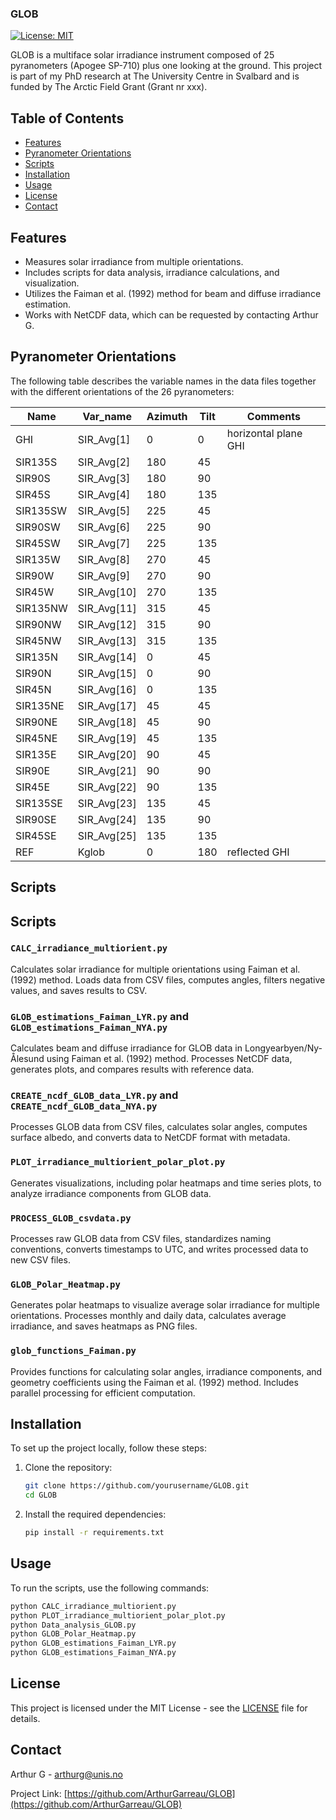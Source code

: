 ### GLOB

[![License: MIT](https://img.shields.io/badge/License-MIT-yellow.svg)](LICENSE)

GLOB is a multiface solar irradiance instrument composed of 25 pyranometers (Apogee SP-710) plus one looking at the ground. This project is part of my PhD research at The University Centre in Svalbard and is funded by The Arctic Field Grant (Grant nr xxx).

## Table of Contents

- [Features](#features)
- [Pyranometer Orientations](#pyranometer-orientations)
- [Scripts](#scripts)
- [Installation](#installation)
- [Usage](#usage)
- [License](#license)
- [Contact](#contact)

## Features

- Measures solar irradiance from multiple orientations.
- Includes scripts for data analysis, irradiance calculations, and visualization.
- Utilizes the Faiman et al. (1992) method for beam and diffuse irradiance estimation.
- Works with NetCDF data, which can be requested by contacting Arthur G.

## Pyranometer Orientations

The following table describes the variable names in the data files together with the different orientations of the 26 pyranometers:

| Name     | Var_name     | Azimuth | Tilt | Comments                |
|----------|--------------|---------|------|-------------------------|
| GHI      | SIR_Avg[1]   | 0       | 0    | horizontal plane GHI    |
| SIR135S  | SIR_Avg[2]   | 180     | 45   |                         |
| SIR90S   | SIR_Avg[3]   | 180     | 90   |                         |
| SIR45S   | SIR_Avg[4]   | 180     | 135  |                         |
| SIR135SW | SIR_Avg[5]   | 225     | 45   |                         |
| SIR90SW  | SIR_Avg[6]   | 225     | 90   |                         |
| SIR45SW  | SIR_Avg[7]   | 225     | 135  |                         |
| SIR135W  | SIR_Avg[8]   | 270     | 45   |                         |
| SIR90W   | SIR_Avg[9]   | 270     | 90   |                         |
| SIR45W   | SIR_Avg[10]  | 270     | 135  |                         |
| SIR135NW | SIR_Avg[11]  | 315     | 45   |                         |
| SIR90NW  | SIR_Avg[12]  | 315     | 90   |                         |
| SIR45NW  | SIR_Avg[13]  | 315     | 135  |                         |
| SIR135N  | SIR_Avg[14]  | 0       | 45   |                         |
| SIR90N   | SIR_Avg[15]  | 0       | 90   |                         |
| SIR45N   | SIR_Avg[16]  | 0       | 135  |                         |
| SIR135NE | SIR_Avg[17]  | 45      | 45   |                         |
| SIR90NE  | SIR_Avg[18]  | 45      | 90   |                         |
| SIR45NE  | SIR_Avg[19]  | 45      | 135  |                         |
| SIR135E  | SIR_Avg[20]  | 90      | 45   |                         |
| SIR90E   | SIR_Avg[21]  | 90      | 90   |                         |
| SIR45E   | SIR_Avg[22]  | 90      | 135  |                         |
| SIR135SE | SIR_Avg[23]  | 135     | 45   |                         |
| SIR90SE  | SIR_Avg[24]  | 135     | 90   |                         |
| SIR45SE  | SIR_Avg[25]  | 135     | 135  |                         |
| REF      | Kglob        | 0       | 180  | reflected GHI           |

## Scripts

## Scripts

### `CALC_irradiance_multiorient.py`
Calculates solar irradiance for multiple orientations using Faiman et al. (1992) method. Loads data from CSV files, computes angles, filters negative values, and saves results to CSV.

### `GLOB_estimations_Faiman_LYR.py` and `GLOB_estimations_Faiman_NYA.py`
Calculates beam and diffuse irradiance for GLOB data in Longyearbyen/Ny-Ålesund using Faiman et al. (1992) method. Processes NetCDF data, generates plots, and compares results with reference data.

### `CREATE_ncdf_GLOB_data_LYR.py` and `CREATE_ncdf_GLOB_data_NYA.py`
Processes GLOB data from CSV files, calculates solar angles, computes surface albedo, and converts data to NetCDF format with metadata.

### `PLOT_irradiance_multiorient_polar_plot.py`
Generates visualizations, including polar heatmaps and time series plots, to analyze irradiance components from GLOB data.

### `PROCESS_GLOB_csvdata.py`
Processes raw GLOB data from CSV files, standardizes naming conventions, converts timestamps to UTC, and writes processed data to new CSV files.

### `GLOB_Polar_Heatmap.py`
Generates polar heatmaps to visualize average solar irradiance for multiple orientations. Processes monthly and daily data, calculates average irradiance, and saves heatmaps as PNG files.

### `glob_functions_Faiman.py`
Provides functions for calculating solar angles, irradiance components, and geometry coefficients using the Faiman et al. (1992) method. Includes parallel processing for efficient computation.

## Installation

To set up the project locally, follow these steps:

1. Clone the repository:
    ```bash
    git clone https://github.com/yourusername/GLOB.git
    cd GLOB
    ```

2. Install the required dependencies:
    ```bash
    pip install -r requirements.txt
    ```

## Usage

To run the scripts, use the following commands:

```bash
python CALC_irradiance_multiorient.py
python PLOT_irradiance_multiorient_polar_plot.py
python Data_analysis_GLOB.py
python GLOB_Polar_Heatmap.py
python GLOB_estimations_Faiman_LYR.py
python GLOB_estimations_Faiman_NYA.py
```

## License

This project is licensed under the MIT License - see the [LICENSE](LICENSE) file for details.

## Contact
Arthur G - [arthurg@unis.no](mailto:arthurg@unis.no)

Project Link: [https://github.com/ArthurGarreau/GLOB](https://github.com/ArthurGarreau/GLOB)